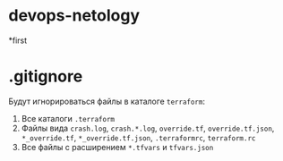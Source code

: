 # devops-netology

*first

# .gitignore

Будут игнорироваться файлы в каталоге `terraform`:
1. Все каталоги `.terraform`
2. Файлы вида `crash.log`, `crash.*.log`, `override.tf`, `override.tf.json`, `*_override.tf`, `*_override.tf.json`, `.terraformrc`, `terraform.rc`
3. Все файлы с расширением `*.tfvars` и `tfvars.json`
